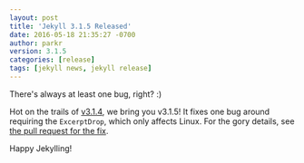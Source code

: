 ```yaml
---
layout: post
title: 'Jekyll 3.1.5 Released'
date: 2016-05-18 21:35:27 -0700
author: parkr
version: 3.1.5
categories: [release]
tags: [jekyll news, jekyll release]
---
```


There's always at least one bug, right? :)

Hot on the trails of [v3.1.4](/news/2016/05/18/jekyll-3-1-4-released/), we
bring you v3.1.5! It fixes one bug around requiring the `ExcerptDrop`,
which only affects Linux. For the gory details, see [the pull
request for the fix](https://github.com/jekyll/jekyll/pull/4912).

Happy Jekylling!
